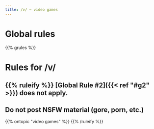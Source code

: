 ```yaml
---
title: /v/ ~ video games
---
```


# Global rules

{{% grules %}}


# Rules for /v/

{{% ruleify %}}
[Global Rule #2]({{< ref "#g2" >}}) does not apply.
-
Do not post NSFW material (gore, porn, etc.)
-
{{% ontopic "video games" %}}
{{% /ruleify %}}

